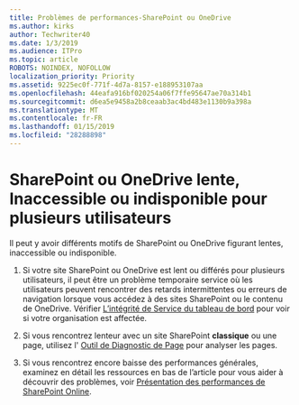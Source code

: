 ```yaml
---
title: Problèmes de performances-SharePoint ou OneDrive
ms.author: kirks
author: Techwriter40
ms.date: 1/3/2019
ms.audience: ITPro
ms.topic: article
ROBOTS: NOINDEX, NOFOLLOW
localization_priority: Priority
ms.assetid: 9225ec0f-771f-4d7a-8157-e188953107aa
ms.openlocfilehash: 44eafa916bf020254a06f7ffe95647ae70a314b1
ms.sourcegitcommit: d6ea5e9458a2b8ceaab3ac4bd483e1130b9a398a
ms.translationtype: MT
ms.contentlocale: fr-FR
ms.lasthandoff: 01/15/2019
ms.locfileid: "28288898"
---
```

# <a name="sharepoint-or-onedrive-slow-inaccessible-or-unavailable-for-multiple-users"></a>SharePoint ou OneDrive lente, Inaccessible ou indisponible pour plusieurs utilisateurs

Il peut y avoir différents motifs de SharePoint ou OneDrive figurant lentes, inaccessible ou indisponible. 
  
1. Si votre site SharePoint ou OneDrive est lent ou différés pour plusieurs utilisateurs, il peut être un problème temporaire service où les utilisateurs peuvent rencontrer des retards intermittentes ou erreurs de navigation lorsque vous accédez à des sites SharePoint ou le contenu de OneDrive. Vérifier [L’intégrité de Service du tableau de bord](https://admin.microsoft.com/AdminPortal/Home#/servicehealth) pour voir si votre organisation est affectée. 
  
2. Si vous rencontrez lenteur avec un site SharePoint **classique** ou une page, utilisez l' [Outil de Diagnostic de Page](https://aka.ms/perftool) pour analyser les pages. 
  
3. Si vous rencontrez encore baisse des performances générales, examinez en détail les ressources en bas de l’article pour vous aider à découvrir des problèmes, voir [Présentation des performances de SharePoint Online](https://go.microsoft.com/fwlink/?linkid=2024334).
  

